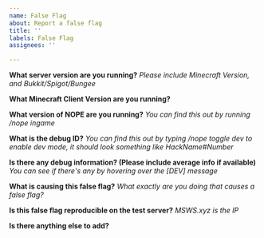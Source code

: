 ```yaml
---
name: False Flag
about: Report a false flag
title: ''
labels: False Flag
assignees: ''

---
```


**What server version are you running?**
_Please include Minecraft Version, and Bukkit/Spigot/Bungee_

**What Minecraft Client Version are you running?**

**What version of NOPE are you running?**
_You can find this out by running /nope ingame_

**What is the debug ID?**
_You can find this out by typing /nope toggle dev to enable dev mode, it should look something like HackName#Number_

**Is there any debug information? (Please include average info if available)**
_You can see if there's any by hovering over the [DEV] message_

**What is causing this false flag?**
_What exactly are you doing that causes a false flag?_

**Is this false flag reproducible on the test server?**
_MSWS.xyz is the IP_

**Is there anything else to add?**
